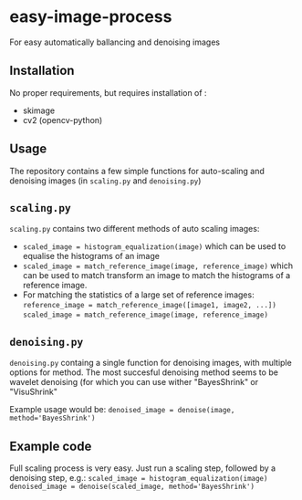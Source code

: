 # easy-image-process
For easy automatically ballancing and denoising images

## Installation

No proper requirements, but requires installation of :
- skimage
- cv2 (opencv-python)


## Usage

The repository contains a few simple functions for auto-scaling and denoising images (in `scaling.py` and `denoising.py`)


## `scaling.py`

`scaling.py` contains two different methods of auto scaling images:

- `scaled_image = histogram_equalization(image)` which can be used to equalise the histograms of an image
- `scaled_image = match_reference_image(image, reference_image)` which can be used to match transform an image to match the histograms of a reference image. 
- For matching the statistics of a large set of reference images:
	`reference_image = match_reference_image([image1, image2, ...])`
	`scaled_image = match_reference_image(image, reference_image)`


## `denoising.py`

`denoising.py` containg a single function for denoising images, with multiple options for method. The most succesful denoising method seems to be wavelet denoising (for which you can use wither "BayesShrink" or "VisuShrink"

Example usage would be: `denoised_image = denoise(image, method='BayesShrink')`

## Example code

Full scaling process is very easy. Just run a scaling step, followed by a denoising step, e.g.:
`scaled_image = histogram_equalization(image)
denoised_image = denoise(scaled_image, method='BayesShrink')`



